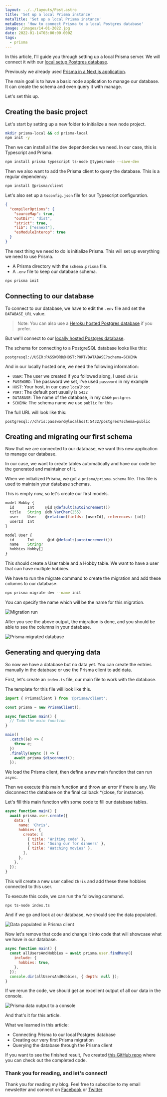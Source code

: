 ```yaml
---
layout: ../../layouts/Post.astro
title: 'Set up a local Prisma instance'
metaTitle: 'Set up a local Prisma instance'
metaDesc: 'How to connect Prisma to a local Postgres database'
image: /images/14-01-2022.jpg
date: 2022-01-14T03:00:00.000Z
tags:
  - prisma
---
```


In this article, I'll guide you through setting up a local Prisma server.
We will connect it with our [local setup Postgres database](https://daily-dev-tips.com/posts/installing-postgresql-on-a-mac-with-homebrew/).

Previously we already used [Prisma in a Next.js application](https://daily-dev-tips.com/posts/adding-prisma-to-a-nextjs-project/).

The main goal is to have a basic node application to manage our database.
It can create the schema and even query it with manage.

Let's set this up.

## Creating the basic project

Let's start by setting up a new folder to initialize a new node project.

```bash
mkdir prisma-local && cd prisma-local
npm init -y
```

Then we can install all the dev dependencies we need.
In our case, this is Typescript and Prisma.

```bash
npm install prisma typescript ts-node @types/node --save-dev
```

Then we also want to add the Prisma client to query the database. This is a regular dependency.

```bash
npm install @prisma/client
```

Let's also set up a `tsconfig.json` file for our Typescript configuration.

```json
{
  "compilerOptions": {
    "sourceMap": true,
    "outDir": "dist",
    "strict": true,
    "lib": ["esnext"],
    "esModuleInterop": true
  }
}
```

The next thing we need to do is initialize Prisma. This will set up everything we need to use Prisma.

- A Prisma directory with the `schema.prisma` file.
- A `.env` file to keep our database schema.

```bash
npx prisma init
```

## Connecting to our database

To connect to our database, we have to edit the `.env` file and set the `DATABASE_URL` value.

> Note: You can also use a [Heroku hosted Postgres database](https://daily-dev-tips.com/posts/setting-up-a-free-postgresql-database-on-heroku/) if you prefer.

But we'll connect to our [locally hosted Postgres database](https://daily-dev-tips.com/posts/installing-postgresql-on-a-mac-with-homebrew/).

The schema for connecting to a PostgreSQL database looks like this:

```text
postgresql://USER:PASSWORD@HOST:PORT/DATABASE?schema=SCHEMA
```

And in our locally hosted one, we need the following information:

- `USER`: The user we created if you followed along, I used `chris`
- `PASSWORD`: The password we set, I've used `password` in my example
- `HOST`: Your host, in our case `localhost`
- `PORT`: The default port usually is `5432`
- `DATABASE`: The name of the database, in my case `postgres`
- `SCHEMA`: The schema name we use `public` for this

The full URL will look like this:

```text
postgresql://chris:password@localhost:5432/postgres?schema=public
```

## Creating and migrating our first schema

Now that we are connected to our database, we want this new application to manage our database.

In our case, we want to create tables automatically and have our code be the generated and maintainer of it.

When we initialized Prisma, we got a `prisma/prisma.schema` file. This file is used to maintain your database schemas.

This is empty now, so let's create our first models.

```js
model Hobby {
  id      Int     @id @default(autoincrement())
  title   String  @db.VarChar(255)
  user    User    @relation(fields: [userId], references: [id])
  userId  Int
}

model User {
  id      Int      @id @default(autoincrement())
  name    String?
  hobbies Hobby[]
}
```

This should create a User table and a Hobby table.
We want to have a user that can have multiple hobbies.

We have to run the migrate command to create the migration and add these columns to our database.

```bash
npx prisma migrate dev --name init
```

You can specify the name which will be the name for this migration.

![Migration run](https://cdn.hashnode.com/res/hashnode/image/upload/v1641277044449/soqndmBbQ.png)

After you see the above output, the migration is done, and you should be able to see the columns in your database.

![Prisma migrated database](https://cdn.hashnode.com/res/hashnode/image/upload/v1641277153344/RmKwpbIPo.png)

## Generating and querying data

So now we have a database but no data yet. You can create the entries manually in the database or use the Prisma client to add data.

First, let's create an `index.ts` file, our main file to work with the database.

The template for this file will look like this.

```js
import { PrismaClient } from '@prisma/client';

const prisma = new PrismaClient();

async function main() {
  // Todo the main function
}

main()
  .catch((e) => {
    throw e;
  })
  .finally(async () => {
    await prisma.$disconnect();
  });
```

We load the Prisma client, then define a new main function that can run `async`.

Then we execute this main function and throw an error if there is any. We disconnect the database on the final callback \*(close, for instance).

Let's fill this main function with some code to fill our database tables.

```js
async function main() {
  await prisma.user.create({
    data: {
      name: 'Chris',
      hobbies: {
        create: [
          { title: 'Writing code' },
          { title: 'Going our for dinners' },
          { title: 'Watching movies' },
        ],
      },
    },
  });
}
```

This will create a new user called `Chris` and add these three hobbies connected to this user.

To execute this code, we can run the following command.

```bash
npx ts-node index.ts
```

And if we go and look at our database, we should see the data populated.

![Data populated in Prisma client](https://cdn.hashnode.com/res/hashnode/image/upload/v1641278095671/HL5UIdI-4.png)

Now let's remove that code and change it into code that will showcase what we have in our database.

```js
async function main() {
  const allUsersAndHobbies = await prisma.user.findMany({
    include: {
      hobbies: true,
    },
  });
  console.dir(allUsersAndHobbies, { depth: null });
}
```

If we rerun the code, we should get an excellent output of all our data in the console.

![Prisma data output to a console](https://cdn.hashnode.com/res/hashnode/image/upload/v1641278426964/o9pxEu9QA.png)

And that's it for this article.

What we learned in this article:

- Connecting Prisma to our local Postgres database
- Creating our very first Prisma migration
- Querying the database through the Prisma client

If you want to see the finished result, I've created [this GitHub repo](https://github.com/rebelchris/local-prisma/tree/part-1) where you can check out the completed code.

### Thank you for reading, and let's connect!

Thank you for reading my blog. Feel free to subscribe to my email newsletter and connect on [Facebook](https://www.facebook.com/DailyDevTipsBlog) or [Twitter](https://twitter.com/DailyDevTips1)
